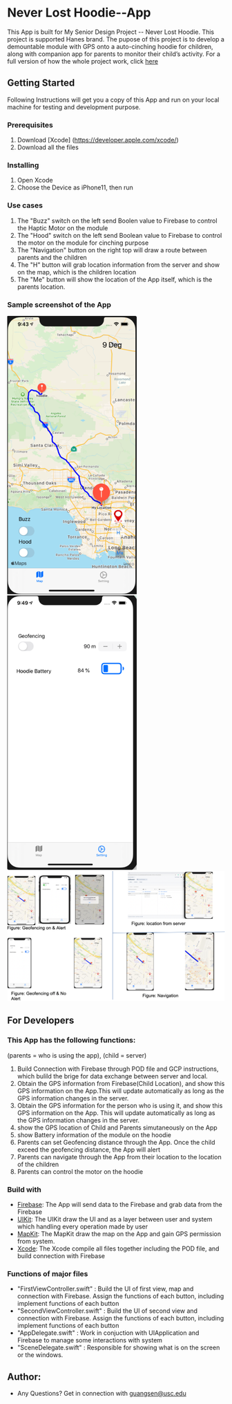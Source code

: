 
# Never Lost Hoodie--App
This App is built for My Senior Design Project -- Never Lost Hoodie.  This project is supported Hanes brand. The pupose of this project is to develop a demountable module with GPS onto a auto-cinching hoodie for children, along with companion app for parents to monitor their child’s activity. For a full version of how the whole project work, click [here](https://docs.google.com/document/d/1JR1hO1vg48MkxcifPFJS8aZZV-iJQGwwwRiTRAQhHGM/edit?usp=sharing)

## Getting Started
Following Instructions will get you a copy of this App and run on your local machine for testing and development purpose. 

### Prerequisites
1. Download [Xcode] (https://developer.apple.com/xcode/)
2. Download all the files

### Installing
1. Open Xcode
2. Choose the Device as iPhone11, then run

### Use cases
1. The "Buzz" switch on the left send Boolen value to Firebase to control the Haptic Motor on the module 
2. The "Hood" switch on the left send Boolean value to Firebase to control the motor on the module for cinching purpose
3. The "Navigation" button on the right top will draw a route between parents and the children
4. The "H" button will grab location information from the server and show on the map, which is the children location
5. The "Me" button will show the location of the App itself, which is the parents location.

### Sample screenshot of the App
<img src = "https://github.com/Ji1998/SeniorDesignApp/blob/master/Screen%20Shot%202020-04-02%20at%2021.43.56.png" width = "300"/>
<img src = "https://github.com/Ji1998/SeniorDesignApp/blob/master/Screen%20Shot%202020-04-02%20at%2021.49.51.png" width = "300"/>
<img src = "https://github.com/Ji1998/SeniorDesignApp/blob/master/Screen%20Shot%202020-04-03%20at%2009.58.43.png" width = "700"/>

## For Developers
### This App has the following functions:
(parents = who is using the app), (child = server)
1. Build Connection with Firebase through POD file and GCP instructions, which bulild the brige for data exchange between server and local. 
2. Obtain the GPS information from Firebase(Child Location), and show this GPS information on the App.This will update automatically as long as the GPS information changes in the server. 
3. Obtain the GPS information for the person who is using it, and show this GPS information on the App. This will update automatically as long as the GPS information changes in the server. 
4. show the GPS location of Child and Parents simutaneously on the App
5. show Battery information of the module on the hoodie
6. Parents can set Geofencing distance through the App. Once the child exceed the geofencing distance, the App will alert
7. Parents can navigate through the App from their location to the location of the children
8. Parents can control the motor on the hoodie

### Build with
* [Firebase](https://firebase.google.com/docs/ios/setup): The App will send data to the Firebase and grab data from the Firebase
* [UIKit](https://developer.apple.com/documentation/uikit): The UIKit draw the UI and as a layer between user and system which handling every operation made by user
* [MapKit](https://developer.apple.com/documentation/mapkit): The MapKit draw the map on the App and gain GPS permission from system. 
* [Xcode](https://developer.apple.com/xcode/): The Xcode compile all files together including the POD file, and build connection with Firebase

### Functions of major files
* "FirstViewController.swift" : Build the UI of first view, map and connection with Firebase. Assign the functions of each button, including implement functions of each button
* "SecondViewController.swift" : Build the UI of second view and connection with Firebase.  Assign the functions of each button, including implement functions of each button
* "AppDelegate.swift" : Work in conjuction with UIApplication and Firebase to manage some interactions with system
* "SceneDelegate.swift" : Responsible for showing what is on the screen or the windows. 

## Author:
* Any Questions? Get in connection with guangsen@usc.edu



